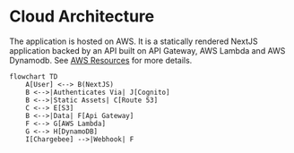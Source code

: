 # Cloud Architecture

The application is hosted on AWS. It is a statically rendered NextJS application backed by an API built on API Gateway, AWS Lambda and AWS Dynamodb. See [AWS Resources](./aws-resources.md) for more details.

```mermaid
flowchart TD
    A[User] <--> B(NextJS)
    B <-->|Authenticates Via| J[Cognito]
    B <-->|Static Assets| C[Route 53]
    C <--> E[S3]
    B <-->|Data| F[Api Gateway]
    F <--> G[AWS Lambda]
    G <--> H[DynamoDB]
    I[Chargebee] -->|Webhook| F
```

